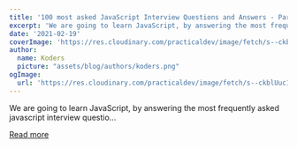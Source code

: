 ```yaml
---
title: '100 most asked JavaScript Interview Questions and Answers - Part 2'
excerpt: 'We are going to learn JavaScript, by answering the most frequently asked javascript interview questio...'
date: '2021-02-19'
coverImage: 'https://res.cloudinary.com/practicaldev/image/fetch/s--ckblUuc1--/c_imagga_scale,f_auto,fl_progressive,h_420,q_auto,w_1000/https://dev-to-uploads.s3.amazonaws.com/uploads/articles/w4yklg3km9c8xmh28imr.png'
author:
  name: Koders
  picture: "assets/blog/authors/koders.png"
ogImage:
  url: 'https://res.cloudinary.com/practicaldev/image/fetch/s--ckblUuc1--/c_imagga_scale,f_auto,fl_progressive,h_420,q_auto,w_1000/https://dev-to-uploads.s3.amazonaws.com/uploads/articles/w4yklg3km9c8xmh28imr.png'
---
```


We are going to learn JavaScript, by answering the most frequently asked javascript interview questio...

[Read more](https://dev.to/letstechtalks/100-most-asked-javascript-interview-questions-and-answers-part-2-4dc1)
